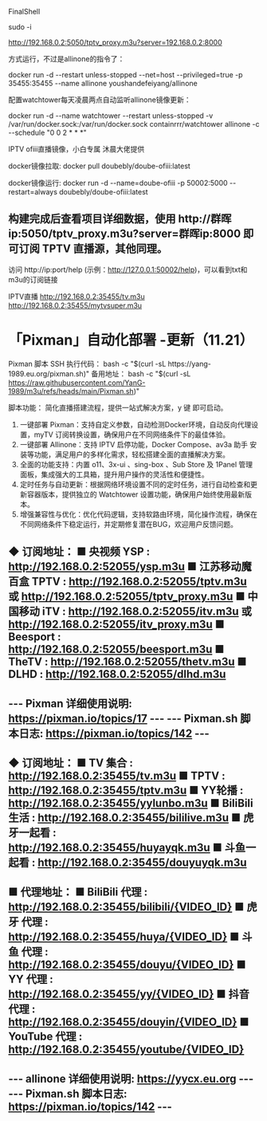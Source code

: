 FinalShell

sudo -i

http://192.168.0.2:5050/tptv_proxy.m3u?server=192.168.0.2:8000

方式运行，不过是allinone的指令了：

docker run -d --restart unless-stopped --net=host --privileged=true -p 35455:35455 --name allinone youshandefeiyang/allinone

配置watchtower每天凌晨两点自动监听allinone镜像更新：

docker run -d --name watchtower --restart unless-stopped -v /var/run/docker.sock:/var/run/docker.sock containrrr/watchtower allinone -c --schedule "0 0 2 * * *"



IPTV ofiii直播镜像，小白专属 沐晨大佬提供

docker镜像拉取: docker pull doubebly/doube-ofiii:latest

docker镜像运行: docker run -d --name=doube-ofiii -p 50002:5000 --restart=always doubebly/doube-ofiii:latest

## 构建完成后查看项目详细数据，使用 http://群晖ip:5050/tptv_proxy.m3u?server=群晖ip:8000 即可订阅 TPTV 直播源，其他同理。

访问 http://ip:port/help (示例：http://127.0.0.1:50002/help)，可以看到txt和m3u的订阅链接


IPTV直播 
http://192.168.0.2:35455/tv.m3u
http://192.168.0.2:35455/mytvsuper.m3u


# 「Pixman」自动化部署 -更新（11.21）

Pixman 脚本 SSH 执行代码：
bash -c "$(curl -sL https://yang-1989.eu.org/pixman.sh)"
备用地址：
bash -c "$(curl -sL https://raw.githubusercontent.com/YanG-1989/m3u/refs/heads/main/Pixman.sh)"

脚本功能：
简化直播搭建流程，提供一站式解决方案，y 键 即可启动。
1. 一键部署 Pixman：支持自定义参数，自动检测Docker环境，自动反向代理设置，myTV 订阅转换设置，确保用户在不同网络条件下的最佳体验。
2. 一键部署 Allinone：支持 IPTV 启停功能，Docker Compose、av3a 助手 安装等功能，满足用户的多样化需求，轻松搭建全面的直播解决方案。
3. 全面的功能支持：内置 o11、3x-ui 、sing-box 、Sub Store 及 1Panel 管理面板，集成强大的工具箱，提升用户操作的灵活性和便捷性。
4. 定时任务与自动更新：根据网络环境设置不同的定时任务，进行自动检查和更新容器版本，提供独立的 Watchtower 设置功能，确保用户始终使用最新版本。
5. 增强兼容性与优化：优化代码逻辑，支持软路由环境，简化操作流程，确保在不同网络条件下稳定运行，并定期修复潜在BUG，欢迎用户反馈问题。



◆ 订阅地址：
■ 央视频 YSP :  http://192.168.0.2:52055/ysp.m3u
■ 江苏移动魔百盒 TPTV : http://192.168.0.2:52055/tptv.m3u 或 http://192.168.0.2:52055/tptv_proxy.m3u
■ 中国移动 iTV : http://192.168.0.2:52055/itv.m3u 或 http://192.168.0.2:52055/itv_proxy.m3u
■ Beesport : http://192.168.0.2:52055/beesport.m3u
■ TheTV : http://192.168.0.2:52055/thetv.m3u
■ DLHD : http://192.168.0.2:52055/dlhd.m3u
---------------------------------------------------------
---  Pixman 详细使用说明: https://pixman.io/topics/17  ---
---  Pixman.sh 脚本日志: https://pixman.io/topics/142  ---
---------------------------------------------------------


◆ 订阅地址：
■ TV 集合 : http://192.168.0.2:35455/tv.m3u
■ TPTV : http://192.168.0.2:35455/tptv.m3u
■ YY轮播 : http://192.168.0.2:35455/yylunbo.m3u
■ BiliBili生活 : http://192.168.0.2:35455/bililive.m3u
■ 虎牙一起看 : http://192.168.0.2:35455/huyayqk.m3u
■ 斗鱼一起看 : http://192.168.0.2:35455/douyuyqk.m3u
---------------------------------------------------------
■ 代理地址：
■ BiliBili 代理 : http://192.168.0.2:35455/bilibili/{VIDEO_ID}
■ 虎牙 代理 : http://192.168.0.2:35455/huya/{VIDEO_ID}
■ 斗鱼 代理 : http://192.168.0.2:35455/douyu/{VIDEO_ID}
■ YY 代理 : http://192.168.0.2:35455/yy/{VIDEO_ID}
■ 抖音 代理 : http://192.168.0.2:35455/douyin/{VIDEO_ID}
■ YouTube 代理 : http://192.168.0.2:35455/youtube/{VIDEO_ID}
---------------------------------------------------------
---    allinone 详细使用说明: https://yycx.eu.org      ---
---  Pixman.sh 脚本日志: https://pixman.io/topics/142  ---
---------------------------------------------------------
